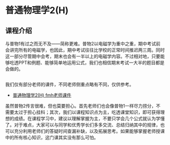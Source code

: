 # 普通物理学2(H)
## 课程介绍
与普物1有过之而无不及——简称更难。普物2以电磁学为重中之重，期中考试前会讲完所有的电磁学，也因此，期中考试往往比学校的正常时间推迟两三周。同时这一部分尽管期中会考，期末也会有一半以上的电磁学内容。不过相对地，只要能够吃透PPT和例题、能够简单地运用公式，我们也相信期末考试一大半的题目都是会做的。

## 
我们仅有部分老师的课件，不同老师侧重点略有不同，仅供参考。

- [普通物理学2(H) fmh老师课件](https://github.com/ZJU-Mix/ourMIX.github.io/releases/download/general_phy/2.fmh.zip)

虽然普物2传言很难，但也莫要担心。首先老师们也会像普物1一样尽力捞分，不需要太过于担心挂科；其次，我们以课程知识点为主，吃透课堂知识，即可获得理想的成绩。在课程学习中，建议以理解掌握为主，不要只学会几个公式就认为学懂了。对于难点，大家可以与同学和优秀学长们多多交流、总结归纳其中的规律，也可以充分利用老师们的答疑时间查漏补缺，以及拓展思考。如果能够掌握老师授课中的所有核心知识，这门课其实没有那么可怕。
